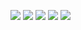 ![](https://github-profile-summary-cards.vercel.app/api/cards/profile-details?username=adubovikov&theme=solarized_dark)
![](https://github-profile-summary-cards.vercel.app/api/cards/most-commit-language?username=adubovikov&theme=solarized_dark)
![](https://github-profile-summary-cards.vercel.app/api/cards/repos-per-language?username=adubovikov&theme=solarized_dark)
![](https://github-profile-summary-cards.vercel.app/api/cards/stats?username=adubovikov&theme=solarized_dark)
![](https://github-profile-summary-cards.vercel.app/api/cards/productive-time?username=adubovikov&theme=solarized_dark)
